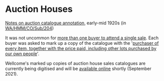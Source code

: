 # Auction Houses

[Notes on auction catalogue annotation](https://wellcomecollection.org/works/h2byq8za/items?canvas=299), early-mid 1920s \(in [WA/HMM/CO/Sub/204](https://wellcomecollection.org/works/h2byq8za)\)

It was not uncommon for [more than one buyer to attend a single sale](https://wellcomecollection.org/works/h2byq8za/items?canvas=343). Each buyer was asked to mark up a copy of the catalogue with the '[purchaser of every item, together with the price paid, including other lots purchased by our own people](https://wellcomecollection.org/works/h2byq8za/items?canvas=365)'. 

Wellcome's marked up copies of auction house sales catalogues are currently being digitised and will be [available online](https://wellcomecollection.org/works/tmt535tq) shortly \(September 2021\). 

